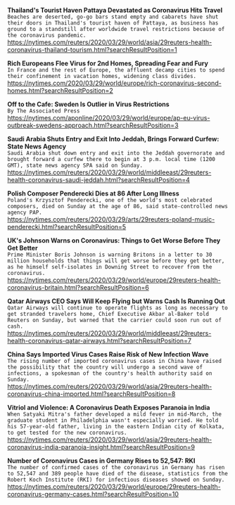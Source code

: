 **Thailand's Tourist Haven Pattaya Devastated as Coronavirus Hits Travel**\
`Beaches are deserted, go-go bars stand empty and cabarets have shut their doors in Thailand's tourist haven of Pattaya, as business has ground to a standstill after worldwide travel restrictions because of the coronavirus pandemic.`\
https://nytimes.com/reuters/2020/03/29/world/asia/29reuters-health-coronavirus-thailand-tourism.html?searchResultPosition=1

**Rich Europeans Flee Virus for 2nd Homes, Spreading Fear and Fury**\
`In France and the rest of Europe, the affluent decamp cities to spend their confinement in vacation homes, widening class divides.`\
https://nytimes.com/2020/03/29/world/europe/rich-coronavirus-second-homes.html?searchResultPosition=2

**Off to the Cafe: Sweden Is Outlier in Virus Restrictions**\
`By The Associated Press`\
https://nytimes.com/aponline/2020/03/29/world/europe/ap-eu-virus-outbreak-swedens-approach.html?searchResultPosition=3

**Saudi Arabia Shuts Entry and Exit Into Jeddah, Brings Forward Curfew: State News Agency**\
`Saudi Arabia shut down entry and exit into the Jeddah governorate and brought forward a curfew there to begin at 3 p.m. local time (1200 GMT), state news agency SPA said on Sunday.`\
https://nytimes.com/reuters/2020/03/29/world/middleeast/29reuters-health-coronavirus-saudi-jeddah.html?searchResultPosition=4

**Polish Composer Penderecki Dies at 86 After Long Illness**\
`Poland's Krzysztof Penderecki, one of the world's most celebrated composers, died on Sunday at the age of 86, said state-controlled news agency PAP.`\
https://nytimes.com/reuters/2020/03/29/arts/29reuters-poland-music-penderecki.html?searchResultPosition=5

**UK's Johnson Warns on Coronavirus: Things to Get Worse Before They Get Better**\
`Prime Minister Boris Johnson is warning Britons in a letter to 30 million households that things will get worse before they get better, as he himself self-isolates in Downing Street to recover from the coronavirus. `\
https://nytimes.com/reuters/2020/03/29/world/europe/29reuters-health-coronavirus-britain.html?searchResultPosition=6

**Qatar Airways CEO Says Will Keep Flying but Warns Cash Is Running Out**\
`Qatar Airways will continue to operate flights as long as necessary to get stranded travelers home, Chief Executive Akbar al-Baker told Reuters on Sunday, but warned that the carrier could soon run out of cash.`\
https://nytimes.com/reuters/2020/03/29/world/middleeast/29reuters-health-coronavirus-qatar-airways.html?searchResultPosition=7

**China Says Imported Virus Cases Raise Risk of New Infection Wave**\
`The rising number of imported coronavirus cases in China have raised the possibility that the country will undergo a second wave of infections, a spokesman of the country's health authority said on Sunday.`\
https://nytimes.com/reuters/2020/03/29/world/asia/29reuters-health-coronavirus-china-imported.html?searchResultPosition=8

**Vitriol and Violence: A Coronavirus Death Exposes Paranoia in India**\
`When Satyaki Mitra's father developed a mild fever in mid-March, the graduate student in Philadelphia wasn't especially worried. He told his 57-year-old father, living in the eastern Indian city of Kolkata, to get tested for the new coronavirus.`\
https://nytimes.com/reuters/2020/03/29/world/asia/29reuters-health-coronavirus-india-paranoia-insight.html?searchResultPosition=9

**Number of Coronavirus Cases in Germany Rises to 52,547: RKI**\
`The number of confirmed cases of the coronavirus in Germany has risen to 52,547 and 389 people have died of the disease, statistics from the Robert Koch Institute (RKI) for infectious diseases showed on Sunday.`\
https://nytimes.com/reuters/2020/03/29/world/europe/29reuters-health-coronavirus-germany-cases.html?searchResultPosition=10

